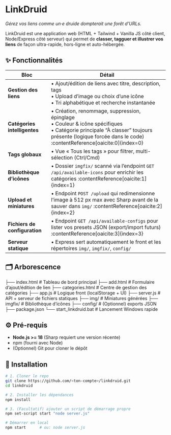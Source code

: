# LinkDruid

_Gérez vos liens comme un·e druide dompterait une forêt d’URLs._

LinkDruid est une application web (HTML + Tailwind + Vanilla JS côté client, Node/Express côté serveur) qui permet de **classer, tagguer et illustrer vos liens** de façon ultra-rapide, hors-ligne et auto-hébergée.

## ✨ Fonctionnalités

| Bloc | Détail |
|------|--------|
| **Gestion des liens** | • Ajout/édition de liens avec titre, description, tags <br/> • Upload d’image ou choix d’une icône <br/> • Tri alphabétique et recherche instantanée |
| **Catégories intelligentes** | • Création, renommage, suppression, épinglage <br/> • Couleur & icône spécifiques <br/> • Catégorie principale “À classer” toujours présente (logique forcée dans le code) :contentReference[oaicite:0]{index=0} |
| **Tags globaux** | • Vue « Tous les tags » pour filtrer, multi-sélection (Ctrl/Cmd) |
| **Bibliothèque d’icônes** | • Dossier `imgfix/` scanné via l’endpoint `GET /api/available-icons` pour enrichir les catégories :contentReference[oaicite:1]{index=1} |
| **Upload et miniatures** | • Endpoint `POST /upload` qui redimensionne l’image à 512 px max avec Sharp avant de la sauver dans `img/` :contentReference[oaicite:2]{index=2} |
| **Fichiers de configuration** | • Endpoint `GET /api/available-configs` pour lister vos presets JSON (export/import futurs) :contentReference[oaicite:3]{index=3} |
| **Serveur statique** | • Express sert automatiquement le front et les répertoires `img/`, `imgfix/`, `config/` |

## 🗂 Arborescence
├── index.html # Tableau de bord principal
├── add.html # Formulaire d’ajout/édition de lien
├── categories.html # Centre de gestion des catégories
├── app.js # Logique front (localStorage + UI)
├── server.js # API + serveur de fichiers statiques
├── img/ # Miniatures générées
├── imgfix/ # Bibliothèque d’icônes
├── config/ # (Optionnel) exports JSON
├── package.json
└── start_linkdruid.bat # Lancement Windows rapide


## ⚙️ Pré-requis

* **Node.js >= 18** (Sharp requiert une version récente)
* npm (fourni avec Node)
* (Optionnel) Git pour cloner le dépôt

## 🚀 Installation

```bash
# 1. Cloner le repo
git clone https://github.com/<ton-compte>/linkdruid.git
cd linkdruid

# 2. Installer les dépendances
npm install

# 3. (Facultatif) ajouter un script de démarrage propre
npm set-script start "node server.js"

# Démarrer en local
npm start      # ou: node server.js


